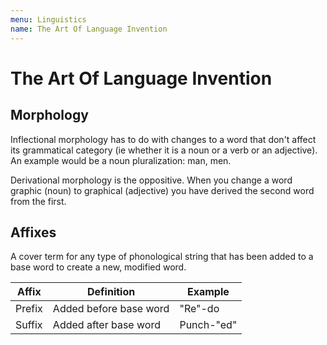 ```yaml
---
menu: Linguistics
name: The Art Of Language Invention
---
```


# The Art Of Language Invention

## Morphology

Inflectional morphology has to do with changes to a word that don't affect its grammatical category (ie whether it is a noun or a verb or an adjective). An example would be a noun pluralization: man, men.

Derivational morphology is the oppositive. When you change a word graphic (noun) to graphical (adjective) you have derived the second word from the first.

## Affixes

A cover term for any type of phonological string that has been added to a base word to create a new, modified word.

| Affix  | Definition             | Example    |
| ------ | ---------------------- | ---------- |
| Prefix | Added before base word | "Re"-do    |
| Suffix | Added after base word  | Punch-"ed" |
